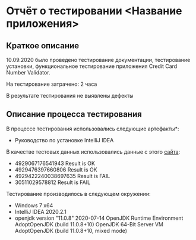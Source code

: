# Отчёт о тестировании <Название приложения>

## Краткое описание

10.09.2020 было проведено тестирование документации, тестирование установки, функциональное тестирование приложения Credit Card Number Validator.

На тестирование затрачено: 2 часа

В результате тестирования не выявлены дефекты

## Описание процесса тестирования
В процессе тестирования использовались следующие артефакты*:
* Руководство по установке IntelliJ IDEA

В качестве тестовых данных использовались данные с этого [сайта](freeformatter.com):
* 4929067176541943 Result is OK
* 4929476397660806 Result is OK
* 4929422240038697635 Result is FAIL
* 30511029578812 Result is FAIL

Тестирование производилось в следующем окружении:
* Windows 7 x64
* IntelliJ IDEA 2020.2.1
* openjdk version "11.0.8" 2020-07-14 OpenJDK Runtime Environment AdoptOpenJDK (build 11.0.8+10) OpenJDK 64-Bit Server VM AdoptOpenJDK (build 11.0.8+10, mixed mode)